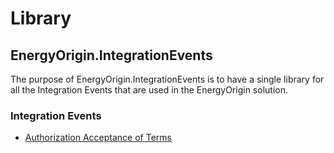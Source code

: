 # Library

## EnergyOrigin.IntegrationEvents

The purpose of EnergyOrigin.IntegrationEvents is to have a single library for all the Integration Events that are used in the EnergyOrigin solution.

### Integration Events

- [Authorization Acceptance of Terms](./doc/integration-events/authorization-acceptance-of-terms.md)
